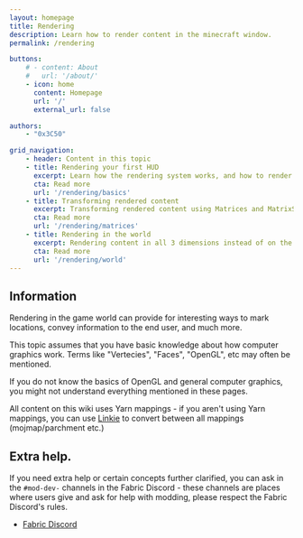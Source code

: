 ```yaml
---
layout: homepage
title: Rendering
description: Learn how to render content in the minecraft window.
permalink: /rendering

buttons:
    # - content: About
    #   url: '/about/'
    - icon: home
      content: Homepage
      url: '/'
      external_url: false

authors:
    - "0x3C50"

grid_navigation:
    - header: Content in this topic
    - title: Rendering your first HUD
      excerpt: Learn how the rendering system works, and how to render basic things on the hud
      cta: Read more
      url: '/rendering/basics' 
    - title: Transforming rendered content
      excerpt: Transforming rendered content using Matrices and MatrixStack
      cta: Read more
      url: '/rendering/matrices' 
    - title: Rendering in the world
      excerpt: Rendering content in all 3 dimensions instead of on the HUD
      cta: Read more
      url: '/rendering/world'
---
```


## Information

Rendering in the game world can provide for interesting ways to mark locations, convey information to the end user, and much more.

This topic assumes that you have basic knowledge about how computer graphics work. Terms like "Vertecies", "Faces", "OpenGL", etc may often be mentioned.

If you do not know the basics of OpenGL and general computer graphics, you might not understand everything mentioned in these pages.

All content on this wiki uses Yarn mappings - if you aren't using Yarn mappings, you can use [Linkie](https://linkie.shedaniel.me/mappings) to convert between all mappings (mojmap/parchment etc.)

## Extra help.

If you need extra help or certain concepts further clarified, you can ask in the `#mod-dev-` channels in the Fabric Discord - these channels are places where users give and ask for help with modding, please respect the Fabric Discord's rules.

- [Fabric Discord](https://discord.gg/v6v4pMv)
